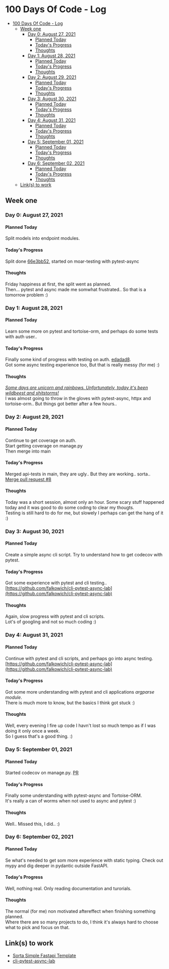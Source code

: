 # 100 Days Of Code - Log

- [100 Days Of Code - Log](#100-days-of-code---log)
  - [Week one](#week-one)
    - [Day 0: August 27, 2021](#day-0-august-27-2021)
      - [Planned Today](#planned-today)
      - [Today's Progress](#todays-progress)
      - [Thoughts](#thoughts)
    - [Day 1: August 28, 2021](#day-1-august-28-2021)
      - [Planned Today](#planned-today-1)
      - [Today's Progress](#todays-progress-1)
      - [Thoughts](#thoughts-1)
    - [Day 2: August 29, 2021](#day-2-august-29-2021)
      - [Planned Today](#planned-today-2)
      - [Today's Progress](#todays-progress-2)
      - [Thoughts](#thoughts-2)
    - [Day 3: August 30, 2021](#day-3-august-30-2021)
      - [Planned Today](#planned-today-3)
      - [Today's Progress](#todays-progress-3)
      - [Thoughts](#thoughts-3)
    - [Day 4: August 31, 2021](#day-4-august-31-2021)
      - [Planned Today](#planned-today-4)
      - [Today's Progress](#todays-progress-4)
      - [Thoughts](#thoughts-4)
    - [Day 5: September 01, 2021](#day-5-september-01-2021)
      - [Planned Today](#planned-today-5)
      - [Today's Progress](#todays-progress-5)
      - [Thoughts](#thoughts-5)
    - [Day 6: September 02, 2021](#day-6-september-02-2021)
      - [Planned Today](#planned-today-6)
      - [Today's Progress](#todays-progress-6)
      - [Thoughts](#thoughts-6)
  - [Link(s) to work](#links-to-work)

## Week one

### Day 0: August 27, 2021

#### Planned Today

Split models into endpoint modules.

#### Today's Progress

Split done [66e3bb52](https://github.com/falkowich/sorta-simple-fastapi-template/commit/66e3bb52fbc5dfcd248053719fa70951e4e89149), started on moar-testing with pytest-async

#### Thoughts

Friday happiness at first, the split went as planned.  
Then... pytest and async made me somwhat frustrated.. So that is a tomorrow problem :)

### Day 1: August 28, 2021

#### Planned Today

Learn some more on pytest and tortoise-orm, and perhaps do some tests with auth user..

#### Today's Progress

Finally some kind of progress with testing on auth. [edadad8](https://github.com/falkowich/sorta-simple-fastapi-template/commit/edadad8f565f02f6bece8633b8e3b2e9800f7881).  
Got some async testing experience too, But that is really messy (for me) :)

#### Thoughts

[*Some days are unicorn and rainbows. Unfortunately, today it's been wildbeest and shitstorms!*](https://twitter.com/falkowich/status/1109083297886470144/photo/1)  
I was almost going to throw in the gloves with pytest-async, httpx and tortoise-orm.. But things got better after a few hours..

### Day 2: August 29, 2021

#### Planned Today

Continue to get coverage on auth.  
Start getting coverage on manage.py  
Then merge into main

#### Today's Progress

Merged api-tests in main, they are ugly.. But they are working.. sorta..  
[Merge pull request #8](https://github.com/falkowich/sorta-simple-fastapi-template/commit/b616e84c31f06592a0dcc62391ddd0f29cc896a0)

#### Thoughts

Today was a short session, almost only an hour. Some scary stuff happened today and it was good to do some coding to clear my thougts.  
Testing is still hard to do for me, but slowely I perhaps can get the hang of it :)

### Day 3: August 30, 2021

#### Planned Today

Create a simple async cli script. Try to understand how to get codecov with pytest.

#### Today's Progress

Got some experience with pytest and cli testing..  
[https://github.com/falkowich/cli-pytest-async-lab](https://github.com/falkowich/cli-pytest-async-lab)

#### Thoughts

Again, slow progress with pytest and cli scripts.  
Lot's of googling and not so much coding :)

### Day 4: August 31, 2021

#### Planned Today

Continue with pytest and cli scripts, and perhaps go into async testing.  
[https://github.com/falkowich/cli-pytest-async-lab](https://github.com/falkowich/cli-pytest-async-lab)

#### Today's Progress

Got some more understanding with pytest and cli applications _argparse module_.  
There is much more to know, but the basics I think got stuck :)

#### Thoughts

Well, every evening I fire up code I havn't lost so much tempo as if I was doing it only once a week.  
So I guess that's a good thing. :)

### Day 5: September 01, 2021

#### Planned Today

Started codecov on manage.py. [PR](https://github.com/falkowich/sorta-simple-fastapi-template/pull/9)

#### Today's Progress

Finally some understanding with pytest-async and Tortoise-ORM.  
It's really a can of worms when not used to async and pytest :)

#### Thoughts

Well.. Missed this, I did.. :)

### Day 6: September 02, 2021

#### Planned Today

Se what's needed to get som more experience with static typing. Check out mypy and dig deeper in pydantic outside FastAPI.  

#### Today's Progress

Well, nothing real. Only reading documentation and turorials.

#### Thoughts

The normal (for me) non motivated aftereffect when finishing something planned.  
Where there are so many projects to do, I think it's always hard to choose what to pick and focus on that.

## Link(s) to work

- [Sorta Simple Fastapi Template](https://github.com/falkowich/sorta-simple-fastapi-template)
- [cli-pytest-async-lab](https://github.com/falkowich/cli-pytest-async-lab)
  